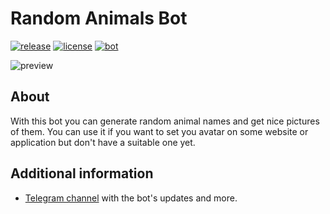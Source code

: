 # Random Animals Bot
[![release](https://img.shields.io/badge/release-v2.0.1-green.svg?style=flat)]()
[![license](https://img.shields.io/github/license/s0ftik3/random-animals)]()
[![bot](https://img.shields.io/badge/Bot-Telegram-blue)](https://t.me/randanimalbot)

![preview](https://i.ibb.co/wYL9rqT/preview-snow.png)

## About
With this bot you can generate random animal names and get nice pictures of them. You can use it if you want to set you avatar on some website or application but don't have a suitable one yet.

## Additional information
* [Telegram channel](https://t.me/softik) with the bot's updates and more.